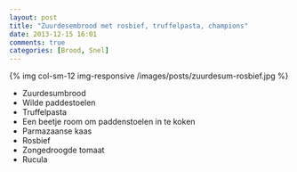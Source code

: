 ```yaml
---
layout: post
title: "Zuurdesembrood met rosbief, truffelpasta, champions"
date: 2013-12-15 16:01
comments: true
categories: [Brood, Snel]
---
```

{% img col-sm-12 img-responsive /images/posts/zuurdesum-rosbief.jpg  %}

<!--more-->

- Zuurdesumbrood
- Wilde paddestoelen
- Truffelpasta
- Een beetje room om paddenstoelen in te koken
- Parmazaanse kaas
- Rosbief
- Zongedroogde tomaat
- Rucula